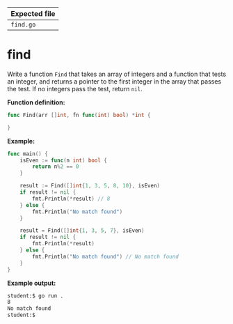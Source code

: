| Expected file |
| ------------- |
| `find.go`     |

# find

Write a function `Find` that takes an array of integers and a function that tests an integer, and returns a pointer to the first integer in the array that passes the test. If no integers pass the test, return `nil`.

**Function definition:**

```go
func Find(arr []int, fn func(int) bool) *int {

}
```

**Example:**

```go
func main() {
    isEven := func(n int) bool {
        return n%2 == 0
    }

    result := Find([]int{1, 3, 5, 8, 10}, isEven)
    if result != nil {
        fmt.Println(*result) // 8
    } else {
        fmt.Println("No match found")
    }

    result = Find([]int{1, 3, 5, 7}, isEven)
    if result != nil {
        fmt.Println(*result)
    } else {
        fmt.Println("No match found") // No match found
    }
}
```

**Example output:**

```sh
student:$ go run .
8
No match found
student:$
```
